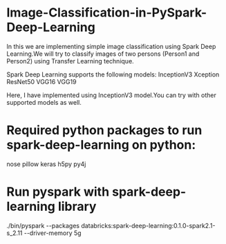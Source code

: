 # Image-Classification-in-PySpark-Deep-Learning
In this we are implementing simple image classification using Spark Deep Learning.We will try to classify images of two persons (Person1 and Person2) using Transfer Learning technique.

Spark Deep Learning supports the following models:
InceptionV3
Xception
ResNet50
VGG16
VGG19

Here, I have implemented using InceptionV3 model.You can try with other supported models as well.

# Required python packages to run spark-deep-learning on python:
  nose
  pillow
  keras
  h5py
  py4j

# Run pyspark with spark-deep-learning library
./bin/pyspark --packages databricks:spark-deep-learning:0.1.0-spark2.1-s_2.11 --driver-memory 5g

